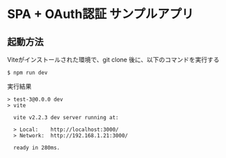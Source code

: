 # SPA + OAuth認証 サンプルアプリ


## 起動方法

Viteがインストールされた環境で、git clone 後に、以下のコマンドを実行する

~~~
$ npm run dev
~~~
実行結果

~~~
> test-3@0.0.0 dev
> vite

  vite v2.2.3 dev server running at:

  > Local:    http://localhost:3000/
  > Network:  http://192.168.1.21:3000/

  ready in 280ms.
~~~


